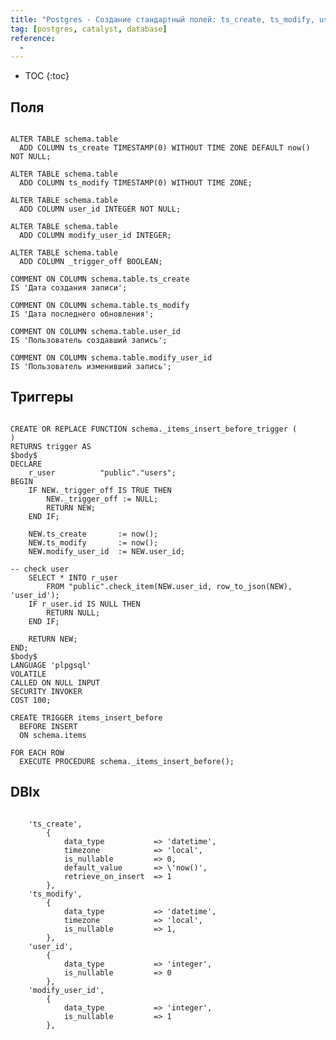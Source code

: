 ```yaml
---
title: "Postgres - Создание стандартный полей: ts_create, ts_modify, user_id, modify_user_id"
tag: [postgres, catalyst, database]
reference:
  -
---
```


* TOC 
{:toc}


## Поля

<!-- ------------------------------------------------------------- -->

<pre><code class="sql">
ALTER TABLE schema.table
  ADD COLUMN ts_create TIMESTAMP(0) WITHOUT TIME ZONE DEFAULT now() NOT NULL;

ALTER TABLE schema.table
  ADD COLUMN ts_modify TIMESTAMP(0) WITHOUT TIME ZONE;

ALTER TABLE schema.table
  ADD COLUMN user_id INTEGER NOT NULL;

ALTER TABLE schema.table
  ADD COLUMN modify_user_id INTEGER;

ALTER TABLE schema.table
  ADD COLUMN _trigger_off BOOLEAN;

COMMENT ON COLUMN schema.table.ts_create
IS 'Дата создания записи';

COMMENT ON COLUMN schema.table.ts_modify
IS 'Дата последнего обновления';

COMMENT ON COLUMN schema.table.user_id
IS 'Пользователь создавший запись';

COMMENT ON COLUMN schema.table.modify_user_id
IS 'Пользователь изменивший запись';
</code></pre>

## Триггеры

<pre><code class="sql">
CREATE OR REPLACE FUNCTION schema._items_insert_before_trigger (
)
RETURNS trigger AS
$body$
DECLARE
    r_user          "public"."users";
BEGIN
    IF NEW._trigger_off IS TRUE THEN
        NEW._trigger_off := NULL;
        RETURN NEW;
    END IF;
 
    NEW.ts_create       := now();
    NEW.ts_modify       := now();
    NEW.modify_user_id  := NEW.user_id;
    
-- check user
    SELECT * INTO r_user
        FROM "public".check_item(NEW.user_id, row_to_json(NEW), 'user_id');
    IF r_user.id IS NULL THEN
        RETURN NULL;
    END IF;
 
    RETURN NEW;
END;
$body$
LANGUAGE 'plpgsql'
VOLATILE
CALLED ON NULL INPUT
SECURITY INVOKER
COST 100;

CREATE TRIGGER items_insert_before
  BEFORE INSERT 
  ON schema.items
  
FOR EACH ROW 
  EXECUTE PROCEDURE schema._items_insert_before();
</code></pre>

## DBIx

<!-- ------------------------------------------------------------- -->

<pre><code class="perl">
    'ts_create',
        {
            data_type           => 'datetime',
            timezone            => 'local',
            is_nullable         => 0,
            default_value       => \'now()',
            retrieve_on_insert  => 1
        },
    'ts_modify',
        {
            data_type           => 'datetime',
            timezone            => 'local',
            is_nullable         => 1,
        },
    'user_id',
        {
            data_type           => 'integer',
            is_nullable         => 0
        },
    'modify_user_id',
        {
            data_type           => 'integer',
            is_nullable         => 1
        },
</code></pre>
 
